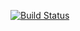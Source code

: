 [![Build Status](https://dev.azure.com/jovieir/helloworld/_apis/build/status/jovieir.pipelines-dotnet-core?branchName=master)](https://dev.azure.com/jovieir/helloworld/_build/latest?definitionId=4?branchName=master)
